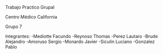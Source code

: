 Trabajo Practico Grupal

Centro Médico California

Grupo 7

Integrantes:
-Mediotte Facundo
-Reynoso Thomas
-Perez Lautaro
-Brude Alejandro
-Amoruso Sergio
-Monardo Javier
-Siculin Luciano
-Gonzalez Pablo
